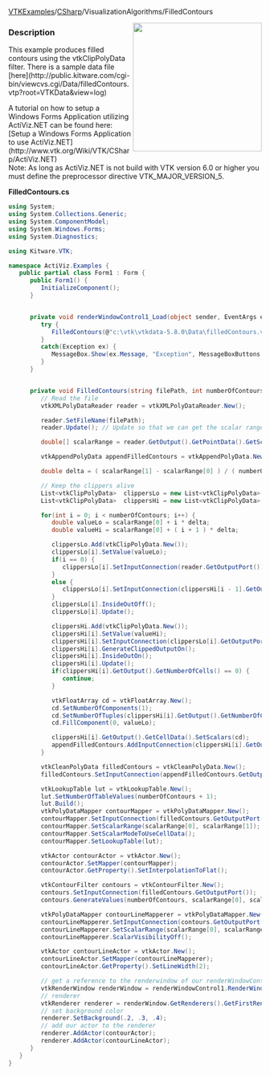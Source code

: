 [VTKExamples](/index/)/[CSharp](/CSharp)/VisualizationAlgorithms/FilledContours

<img align="right" src="https://github.com/lorensen/VTKExamples/blob/gh-pages/Testing/Baseline/VisualizationAlgorithms/TestFilledContours.png?raw=true" width="256" />

### Description
<p>This example produces filled contours using the vtkClipPolyData filter. There is a sample data file [here](http://public.kitware.com/cgi-bin/viewcvs.cgi/Data/filledContours.vtp?root=VTKData&view=log)</p>
A tutorial on how to setup a Windows Forms Application utilizing ActiViz.NET can be found here: [Setup a Windows Forms Application to use ActiViz.NET](http://www.vtk.org/Wiki/VTK/CSharp/ActiViz.NET)<br />
Note: As long as ActiViz.NET is not build with VTK version 6.0 or higher you must define the preprocessor directive VTK_MAJOR_VERSION_5.

**FilledContours.cs**
```csharp
using System;
using System.Collections.Generic;
using System.ComponentModel;
using System.Windows.Forms;
using System.Diagnostics;

using Kitware.VTK;

namespace ActiViz.Examples {
   public partial class Form1 : Form {
      public Form1() {
         InitializeComponent();
      }


      private void renderWindowControl1_Load(object sender, EventArgs e) {
         try {
            FilledContours(@"c:\vtk\vtkdata-5.8.0\Data\filledContours.vtp", 10);
         }
         catch(Exception ex) {
            MessageBox.Show(ex.Message, "Exception", MessageBoxButtons.OK);
         }
      }


      private void FilledContours(string filePath, int numberOfContours) {
         // Read the file
         vtkXMLPolyDataReader reader = vtkXMLPolyDataReader.New();

         reader.SetFileName(filePath);
         reader.Update(); // Update so that we can get the scalar range

         double[] scalarRange = reader.GetOutput().GetPointData().GetScalars().GetRange();

         vtkAppendPolyData appendFilledContours = vtkAppendPolyData.New();

         double delta = ( scalarRange[1] - scalarRange[0] ) / ( numberOfContours - 1 );

         // Keep the clippers alive
         List<vtkClipPolyData>  clippersLo = new List<vtkClipPolyData>();
         List<vtkClipPolyData>  clippersHi = new List<vtkClipPolyData>();

         for(int i = 0; i < numberOfContours; i++) {
            double valueLo = scalarRange[0] + i * delta;
            double valueHi = scalarRange[0] + ( i + 1 ) * delta;

            clippersLo.Add(vtkClipPolyData.New());
            clippersLo[i].SetValue(valueLo);
            if(i == 0) {
               clippersLo[i].SetInputConnection(reader.GetOutputPort());
            }
            else {
               clippersLo[i].SetInputConnection(clippersHi[i - 1].GetOutputPort(1));
            }
            clippersLo[i].InsideOutOff();
            clippersLo[i].Update();

            clippersHi.Add(vtkClipPolyData.New());
            clippersHi[i].SetValue(valueHi);
            clippersHi[i].SetInputConnection(clippersLo[i].GetOutputPort());
            clippersHi[i].GenerateClippedOutputOn();
            clippersHi[i].InsideOutOn();
            clippersHi[i].Update();
            if(clippersHi[i].GetOutput().GetNumberOfCells() == 0) {
               continue;
            }

            vtkFloatArray cd = vtkFloatArray.New();
            cd.SetNumberOfComponents(1);
            cd.SetNumberOfTuples(clippersHi[i].GetOutput().GetNumberOfCells());
            cd.FillComponent(0, valueLo);

            clippersHi[i].GetOutput().GetCellData().SetScalars(cd);
            appendFilledContours.AddInputConnection(clippersHi[i].GetOutputPort());
         }

         vtkCleanPolyData filledContours = vtkCleanPolyData.New();
         filledContours.SetInputConnection(appendFilledContours.GetOutputPort());

         vtkLookupTable lut = vtkLookupTable.New();
         lut.SetNumberOfTableValues(numberOfContours + 1);
         lut.Build();
         vtkPolyDataMapper contourMapper = vtkPolyDataMapper.New();
         contourMapper.SetInputConnection(filledContours.GetOutputPort());
         contourMapper.SetScalarRange(scalarRange[0], scalarRange[1]);
         contourMapper.SetScalarModeToUseCellData();
         contourMapper.SetLookupTable(lut);

         vtkActor contourActor = vtkActor.New();
         contourActor.SetMapper(contourMapper);
         contourActor.GetProperty().SetInterpolationToFlat();

         vtkContourFilter contours = vtkContourFilter.New();
         contours.SetInputConnection(filledContours.GetOutputPort());
         contours.GenerateValues(numberOfContours, scalarRange[0], scalarRange[1]);

         vtkPolyDataMapper contourLineMapperer = vtkPolyDataMapper.New();
         contourLineMapperer.SetInputConnection(contours.GetOutputPort());
         contourLineMapperer.SetScalarRange(scalarRange[0], scalarRange[1]);
         contourLineMapperer.ScalarVisibilityOff();

         vtkActor contourLineActor = vtkActor.New();
         contourLineActor.SetMapper(contourLineMapperer);
         contourLineActor.GetProperty().SetLineWidth(2);

         // get a reference to the renderwindow of our renderWindowControl1
         vtkRenderWindow renderWindow = renderWindowControl1.RenderWindow;
         // renderer
         vtkRenderer renderer = renderWindow.GetRenderers().GetFirstRenderer();
         // set background color
         renderer.SetBackground(.2, .3, .4);
         // add our actor to the renderer
         renderer.AddActor(contourActor);
         renderer.AddActor(contourLineActor);
      }
   }
}
```
